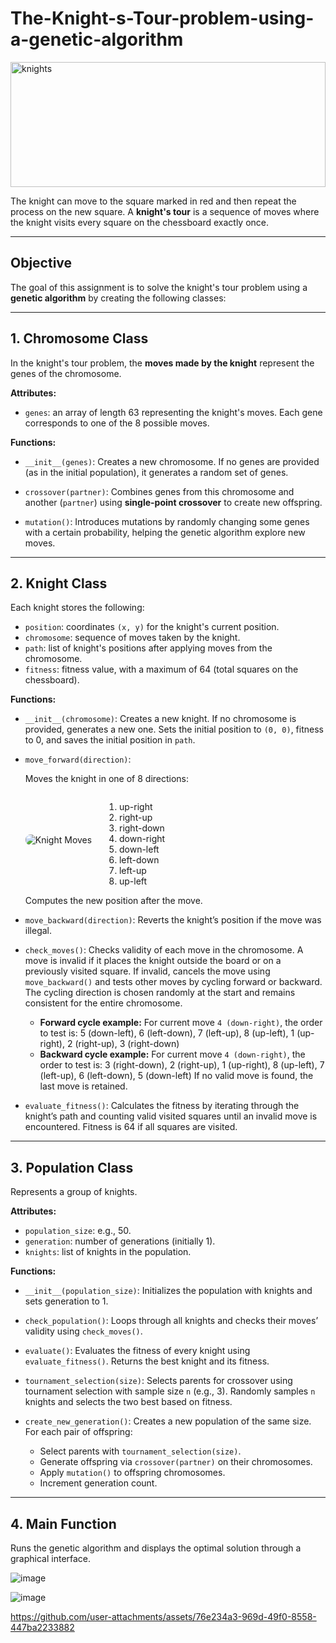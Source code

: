 # The-Knight-s-Tour-problem-using-a-genetic-algorithm

<img height="200" alt="knights" src="https://github.com/user-attachments/assets/5fac0311-72cb-4485-89fe-19903a15f108" width="100%"/>



The knight can move to the square marked in red and then repeat the process on the new square.
A **knight's tour** is a sequence of moves where the knight visits every square on the chessboard exactly once.

---

## Objective

The goal of this assignment is to solve the knight's tour problem using a **genetic algorithm** by creating the following classes:

---

## 1. Chromosome Class

In the knight's tour problem, the **moves made by the knight** represent the genes of the chromosome.

**Attributes:**

* `genes`: an array of length 63 representing the knight's moves. Each gene corresponds to one of the 8 possible moves.

**Functions:**

* `__init__(genes)`:
  Creates a new chromosome. If no genes are provided (as in the initial population), it generates a random set of genes.

* `crossover(partner)`:
  Combines genes from this chromosome and another (`partner`) using **single-point crossover** to create new offspring.

* `mutation()`:
  Introduces mutations by randomly changing some genes with a certain probability, helping the genetic algorithm explore new moves.

---

## 2. Knight Class

Each knight stores the following:

* `position`: coordinates `(x, y)` for the knight's current position.
* `chromosome`: sequence of moves taken by the knight.
* `path`: list of knight's positions after applying moves from the chromosome.
* `fitness`: fitness value, with a maximum of 64 (total squares on the chessboard).

**Functions:**

* `__init__(chromosome)`:
  Creates a new knight. If no chromosome is provided, generates a new one. Sets the initial position to `(0, 0)`, fitness to 0, and saves the initial position in `path`.

* `move_forward(direction)`:

  Moves the knight in one of 8 directions:

  <div style="display: flex; align-items: center; gap: 20px;">
    <img src="https://github.com/user-attachments/assets/f1114825-b354-4484-a29f-92aecb3727f5" alt="Knight Moves" style="max-width: 200px; height: auto; border-radius: 8px;">

    <ol>
      <li>up-right</li>
      <li>right-up</li>
      <li>right-down</li>
      <li>down-right</li>
      <li>down-left</li>
      <li>left-down</li>
      <li>left-up</li>
      <li>up-left</li>
    </ol>
  </div>

  Computes the new position after the move.
* `move_backward(direction)`:
  Reverts the knight’s position if the move was illegal.

* `check_moves()`:
  Checks validity of each move in the chromosome. A move is invalid if it places the knight outside the board or on a previously visited square.
  If invalid, cancels the move using `move_backward()` and tests other moves by cycling forward or backward.
  The cycling direction is chosen randomly at the start and remains consistent for the entire chromosome.

  * **Forward cycle example:** For current move `4 (down-right)`, the order to test is:
    5 (down-left), 6 (left-down), 7 (left-up), 8 (up-left), 1 (up-right), 2 (right-up), 3 (right-down)
  * **Backward cycle example:** For current move `4 (down-right)`, the order to test is:
    3 (right-down), 2 (right-up), 1 (up-right), 8 (up-left), 7 (left-up), 6 (left-down), 5 (down-left)
    If no valid move is found, the last move is retained.

* `evaluate_fitness()`:
  Calculates the fitness by iterating through the knight’s path and counting valid visited squares until an invalid move is encountered.
  Fitness is 64 if all squares are visited.

---

## 3. Population Class

Represents a group of knights.

**Attributes:**

* `population_size`: e.g., 50.
* `generation`: number of generations (initially 1).
* `knights`: list of knights in the population.

**Functions:**

* `__init__(population_size)`:
  Initializes the population with knights and sets generation to 1.

* `check_population()`:
  Loops through all knights and checks their moves’ validity using `check_moves()`.

* `evaluate()`:
  Evaluates the fitness of every knight using `evaluate_fitness()`. Returns the best knight and its fitness.

* `tournament_selection(size)`:
  Selects parents for crossover using tournament selection with sample size `n` (e.g., 3).
  Randomly samples `n` knights and selects the two best based on fitness.

* `create_new_generation()`:
  Creates a new population of the same size. For each pair of offspring:

  * Select parents with `tournament_selection(size)`.
  * Generate offspring via `crossover(partner)` on their chromosomes.
  * Apply `mutation()` to offspring chromosomes.
  * Increment generation count.

---

## 4. Main Function

Runs the genetic algorithm and displays the optimal solution through a graphical interface.



![image](https://github.com/user-attachments/assets/74bd702d-0723-4837-bffb-39daf31d3bd9)



![image](https://github.com/user-attachments/assets/13441d65-eca6-4279-996f-6670c5c12bb6)



https://github.com/user-attachments/assets/76e234a3-969d-49f0-8558-447ba2233882




